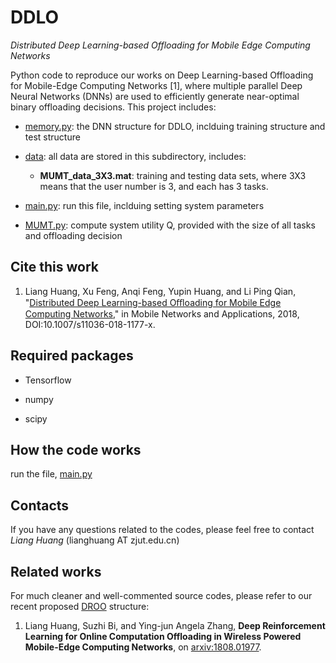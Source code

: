 # DDLO
*Distributed Deep Learning-based Offloading for Mobile Edge Computing Networks*

Python code to reproduce our works on Deep Learning-based Offloading for Mobile-Edge Computing Networks [1], where multiple parallel Deep Neural Networks (DNNs) are used to efficiently generate near-optimal binary offloading decisions. This project includes:

- [memory.py](memory.py): the DNN structure for DDLO, inclduing training structure and test structure

- [data](./data): all data are stored in this subdirectory, includes:

  - **MUMT_data_3X3.mat**: training and testing data sets, where 3X3 means that the user number is 3, and each has 3 tasks.

- [main.py](main.py): run this file, inclduing setting system parameters

- [MUMT.py](MUMT.py): compute system utility Q, provided with the size of all tasks and offloading decision

## Cite this work

1. Liang Huang, Xu Feng, Anqi Feng, Yupin Huang, and Li Ping Qian, "[Distributed Deep Learning-based Oﬄoading for Mobile Edge Computing Networks](https://doi.org/10.1007/s11036-018-1177-x)," in Mobile Networks and Applications, 2018, DOI:10.1007/s11036-018-1177-x.

## Required packages

- Tensorflow

- numpy

- scipy

## How the code works

run the file, [main.py](main.py)

## Contacts

If you have any questions related to the codes, please feel free to contact *Liang Huang* (lianghuang AT zjut.edu.cn)

## Related works

For much cleaner and well-commented source codes, please refer to our recent proposed [DROO](https://github.com/revenol/DROO) structure:
1. Liang Huang, Suzhi Bi, and Ying-jun Angela Zhang, **Deep Reinforcement Learning for Online Computation Offloading in Wireless Powered Mobile-Edge Computing Networks**, on [arxiv:1808.01977](https://arxiv.org/abs/1808.01977).
